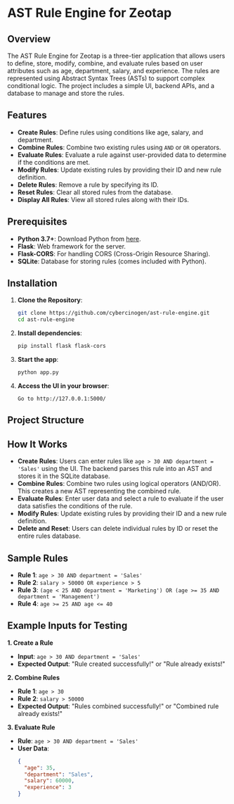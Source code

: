 # AST Rule Engine for Zeotap

## Overview
The AST Rule Engine for Zeotap is a three-tier application that allows users to define, store, modify, combine, and evaluate rules based on user attributes such as age, department, salary, and experience. The rules are represented using Abstract Syntax Trees (ASTs) to support complex conditional logic. The project includes a simple UI, backend APIs, and a database to manage and store the rules.

## Features
- **Create Rules**: Define rules using conditions like age, salary, and department.
- **Combine Rules**: Combine two existing rules using `AND` or `OR` operators.
- **Evaluate Rules**: Evaluate a rule against user-provided data to determine if the conditions are met.
- **Modify Rules**: Update existing rules by providing their ID and new rule definition.
- **Delete Rules**: Remove a rule by specifying its ID.
- **Reset Rules**: Clear all stored rules from the database.
- **Display All Rules**: View all stored rules along with their IDs.

## Prerequisites
- **Python 3.7+**: Download Python from [here](https://www.python.org/downloads/).
- **Flask**: Web framework for the server.
- **Flask-CORS**: For handling CORS (Cross-Origin Resource Sharing).
- **SQLite**: Database for storing rules (comes included with Python).

## Installation
1. **Clone the Repository**:
    ```bash
    git clone https://github.com/cybercinogen/ast-rule-engine.git
    cd ast-rule-engine
    ```

2. **Install dependencies**:
    ```bash
    pip install flask flask-cors
    ```

3. **Start the app**:
    ```bash
    python app.py
    ```

4. **Access the UI in your browser**:
    ```
    Go to http://127.0.0.1:5000/
    ```

## Project Structure

## How It Works
- **Create Rules**: Users can enter rules like `age > 30 AND department = 'Sales'` using the UI. The backend parses this rule into an AST and stores it in the SQLite database.
- **Combine Rules**: Combine two rules using logical operators (AND/OR). This creates a new AST representing the combined rule.
- **Evaluate Rules**: Enter user data and select a rule to evaluate if the user data satisfies the conditions of the rule.
- **Modify Rules**: Update existing rules by providing their ID and a new rule definition.
- **Delete and Reset**: Users can delete individual rules by ID or reset the entire rules database.

## Sample Rules
- **Rule 1**: `age > 30 AND department = 'Sales'`
- **Rule 2**: `salary > 50000 OR experience > 5`
- **Rule 3**: `(age < 25 AND department = 'Marketing') OR (age >= 35 AND department = 'Management')`
- **Rule 4**: `age >= 25 AND age <= 40`

## Example Inputs for Testing
**1. Create a Rule**
- **Input**: `age > 30 AND department = 'Sales'`
- **Expected Output**: "Rule created successfully!" or "Rule already exists!"

**2. Combine Rules**
- **Rule 1**: `age > 30`
- **Rule 2**: `salary > 50000`
- **Expected Output**: "Rules combined successfully!" or "Combined rule already exists!"

**3. Evaluate Rule**
- **Rule**: `age > 30 AND department = 'Sales'`
- **User Data**:
  ```json
  {
    "age": 35,
    "department": "Sales",
    "salary": 60000,
    "experience": 3
  }


